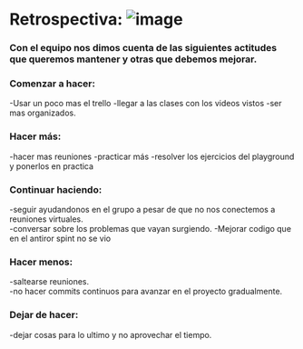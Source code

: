 # Retrospectiva:  ![image](https://user-images.githubusercontent.com/91677757/145304567-384e5aa3-71eb-4347-b4a9-14e36bbab6d4.png)





### Con el equipo nos dimos cuenta de las siguientes actitudes que queremos mantener y otras que debemos mejorar.

### Comenzar a hacer: 
-Usar un poco mas el trello
-llegar a las clases con los videos vistos
-ser mas organizados.
### Hacer más:
-hacer mas reuniones                                                                                                                                                                -practicar más
-resolver los ejercicios del playground y ponerlos en practica
### Continuar haciendo: 
-seguir ayudandonos en el grupo a pesar de que no nos conectemos a reuniones virtuales.                                                                                             
-conversar sobre los problemas que vayan surgiendo.
-Mejorar codigo que en el antiror spint no se vio 
### Hacer menos:
-saltearse reuniones.                                                                                                                                     
-no hacer commits continuos para avanzar en el proyecto gradualmente.
### Dejar de hacer: 
-dejar cosas para lo ultimo y no aprovechar el tiempo.
